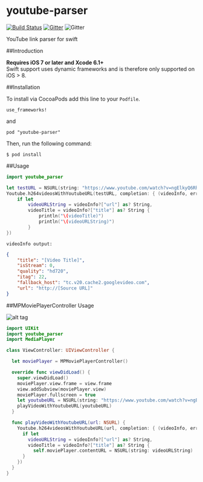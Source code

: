 # youtube-parser
[![Build Status](https://travis-ci.org/toygard/youtube-parser.svg?branch=master)](https://travis-ci.org/toygard/youtube-parser) [![Gitter](https://badges.gitter.im/Join%20Chat.svg)](https://gitter.im/toygard/youtube-parser?utm_source=badge&utm_medium=badge&utm_campaign=pr-badge) ![Gitter](https://img.shields.io/badge/license-MIT-blue.svg) 

YouTube link parser for swift

##Introduction

__Requires iOS 7 or later and Xcode 6.1+__<br/>
Swift support uses dynamic frameworks and is therefore only supported on iOS > 8.

##Installation

To install via CocoaPods add this line to your `Podfile`.
```
use_frameworks!
```
and
```
pod "youtube-parser"
```

Then, run the following command:

```$ pod install```

##Usage

```swift
import youtube_parser
```

```swift
let testURL = NSURL(string: "https://www.youtube.com/watch?v=ngElkyQ6Rhs")!
Youtube.h264videosWithYoutubeURL(testURL, completion: { (videoInfo, error) -> Void in
    if let
        videoURLString = videoInfo?["url"] as? String,
        videoTitle = videoInfo?["title"] as? String {
            println("\(videoTitle)")
            println("\(videoURLString)")
        }
})
```

```
videoInfo output: 
```
```json
{
    "title": "[Video Title]",
    "isStream": 0,
    "quality": "hd720",
    "itag": 22,
    "fallback_host": "tc.v20.cache2.googlevideo.com",
    "url": "http://[Source URL]"
}
```

##MPMoviePlayerController Usage

![alt tag](http://s10.postimg.org/5j1mristl/i_OS_Simulator_Screen_Shot_Jul_12_2015_14_33_02.png)

```swift
import UIKit
import youtube_parser
import MediaPlayer

class ViewController: UIViewController {

  let moviePlayer = MPMoviePlayerController()

  override func viewDidLoad() {
    super.viewDidLoad()
    moviePlayer.view.frame = view.frame
    view.addSubview(moviePlayer.view)
    moviePlayer.fullscreen = true
    let youtubeURL = NSURL(string: "https://www.youtube.com/watch?v=ngElkyQ6Rhs")!
    playVideoWithYoutubeURL(youtubeURL)
  }

  func playVideoWithYoutubeURL(url: NSURL) {
    Youtube.h264videosWithYoutubeURL(url, completion: { (videoInfo, error) -> Void in
      if let
        videoURLString = videoInfo?["url"] as? String,
        videoTitle = videoInfo?["title"] as? String {
          self.moviePlayer.contentURL = NSURL(string: videoURLString)
      }
    })
  }
}
```
